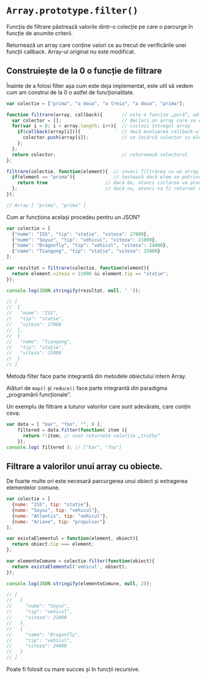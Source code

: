 # `Array.prototype.filter()`

Funcția de filtrare păstrează valorile dintr-o colecție pe care o parcurge în funcție de anumite criterii.

Returnează un array care conține valori ce au trecut de verificările unei funcții callback.
Array-ul original nu este modificat.

## Construiește de la 0 o funcție de filtrare

Înainte de a folosi filter așa cum este deja implementat, este util să vedem cum am construi de la 0 o astfel de funcționalitate.

```javascript
var colectie = ["prima", "a doua", "a treia", "a doua", "prima"];

function filtrare(array, callback){       // este o funcție „pură”, adică nu modifică array-ului original
  var colector = [];                      // declari un array care va colecta valorile, dacă sunt găsite
  for(var i = 0; i < array.length; i++){  // ciclezi întregul array
    if(callback(array[i])){               // dacă evaluarea callback-ului returnează true pentru valoarea căutată
      colector.push(array[i]);            // se încărcă colector cu elementele repetate, fiecare fiind valoarea
    };
  };
  return colector;                        // returnează colectorul
};

filtrare(colectie, function(element){  // invoci filtrarea cu un array și callback. callback-ul caută true
  if(element == "prima"){              // testează dacă elem se potrivește cu valoarea căutată
    return true                     // dacă da, atunci ciclarea va produce elemente în array-ul colector.
  };                                // dacă nu, atunci va fi returnat un array gol.
});

// Array [ "prima", "prima" ]
```

Cum ar funcționa același procedeu pentru un JSON?

```javascript
var colectie = [
  {"nume": "ISS", "tip": "stație", "viteza": 27000},
  {"nume": "Soyuz", "tip": "vehicul", "viteza": 21000},
  {"name": "Dragonfly", "tip": "vehicul", "viteza": 24000},
  {"name": "Tiangong", "tip": "stație", "viteza": 25000}
];

var rezultat = filtrare(colectie, function(element){
  return element.viteza > 21000 && element.tip == "stație";
});

console.log(JSON.stringify(rezultat, null, ' '));

// [
//  {
//   "nume": "ISS",
//   "tip": "stație",
//   "viteza": 27000
//  },
//  {
//   "name": "Tiangong",
//   "tip": "stație",
//   "viteza": 25000
//  }
// ]
```

Metoda filter face parte integrantă din metodele obiectului intern Array.

Alături de `map()` și `reduce()` face parte integrantă din paradigma „programării funcționale”.

Un exemplu de filtrare a tuturor valorilor care sunt adevărate, care conțin ceva:

```javascript
var data = [ "bar", "foo", "", 0 ],
    filtered = data.filter(function( item ){
      return !!item; // sunt returnate valorile „truthy”
    });
console.log( filtered ); // ["bar", "foo"]
```

## Filtrare a valorilor unui array cu obiecte.

De foarte multe ori este necesară parcurgerea unui obiect și extragerea elementelor comune.

```javascript
var colectie = [
  {nume: "ISS", tip: "statie"},
  {nume: "Soyuz", tip: "vehicul"},
  {nume: "Atlantis", tip: "vehicul"},
  {nume: "Ariane", tip: "propulsor"}
];

var existaElementul = function(element, obiect){
  return obiect.tip === element;
};

var elementeComune = colectie.filter(function(obiect){
  return existaElementul('vehicul', obiect);
});

console.log(JSON.stringify(elementeComune, null, 2));

// [
//   {
//     "nume": "Soyuz",
//     "tip": "vehicul",
//     "viteza": 21000
//   },
//   {
//     "name": "Dragonfly",
//     "tip": "vehicul",
//     "viteza": 24000
//   }
// ]
```

Poate fi folosit cu mare succes și în funcții recursive.
